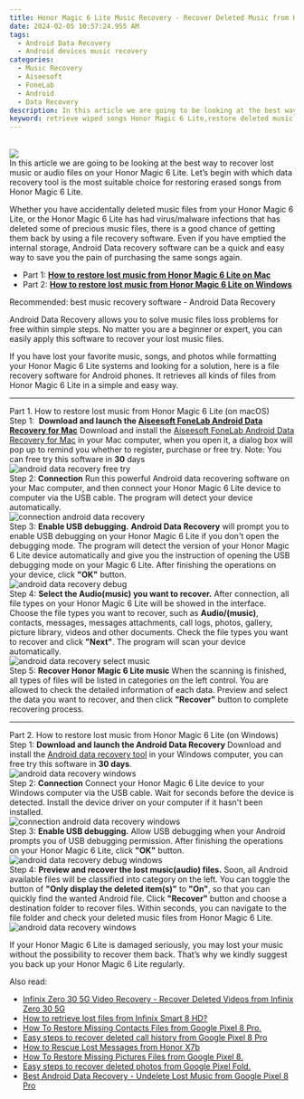 ```yaml
---
title: Honor Magic 6 Lite Music Recovery - Recover Deleted Music from Honor Magic 6 Lite
date: 2024-02-05 10:57:24.955 AM
tags: 
  - Android Data Recovery
  - Android devices music recovery
categories: 
  - Music Recovery
  - Aiseesoft
  - FoneLab
  - Android
  - Data Recovery
description: In this article we are going to be looking at the best way to recover lost music or audio files on your Honor Magic 6 Lite. Let’s begin with which data recovery tool is the most suitable choice for restoring erased songs from Honor Magic 6 Lite.
keyword: retrieve wiped songs Honor Magic 6 Lite,restore deleted music files on Honor Magic 6 Lite,Unerase songs from Honor Magic 6 Lite,broken Honor Magic 6 Lite music recovery solution,Regain missing songs on Honor Magic 6 Lite,Recover deleted music,how to get back deleted song Honor Magic 6 Lite phone,Honor Magic 6 Lite data recovery,get back deleted music from Honor Magic 6 Lite android,how to get back deleted music Honor Magic 6 Lite phone,how can i get music back on Honor Magic 6 Lite,lost all music in Honor Magic 6 Lite again
---
```

<br>
<img src="https://img0mobiles.techidaily.com/images/best-assets/devices/honor/honor-magic-6-lite/2.jpg" class="atpl-imgstyle"  /><br>
<div class="atpl-content atpl-for-fonelab-android recover-music">
<div class="atpl-post-description-part-1">
In this article we are going to be looking at the best way to recover lost music or audio files on your Honor Magic 6 Lite. Let’s begin with which data recovery tool is the most suitable choice for restoring erased songs from Honor Magic 6 Lite.
</div>
<div class="atpl-post-description-part-2">
<div class="tpl-content-sub-paragraph-normal">
  <p>
    Whether you have accidentally deleted music files from your Honor Magic 6 Lite, or the Honor Magic 6 Lite has had virus/malware infections that has deleted some of precious music files, there is a good chance of getting them back by using a file recovery software. Even if you have emptied the internal storage, Android Data recovery software can be a quick and easy way to save you the pain of purchasing the same songs again.
  </p>
</div>
</div>
<ul>
  <li>Part 1: <strong><a href="#p1">How to restore lost music from Honor Magic 6 Lite on Mac</a></strong></li>
  <li>Part 2: <strong><a href="#p2">How to restore lost music from Honor Magic 6 Lite on Windows</a></strong></li>
</ul>
<div class="atpl-post-description-part-3">
<div class="tpl-content-sub-paragraph-title">
  Recommended: best music recovery software - Android Data Recovery
</div>
<div class="tpl-content-sub-paragraph-content">
  <p>
      Android Data Recovery allows you to solve music files loss problems for free within simple steps. No matter you are a beginner or expert, you can easily apply this software to recover your lost music files.
  </p>
  <p>
      If you have lost your favorite music, songs, and photos while formatting your Honor Magic 6 Lite systems and looking for a solution, here is a file recovery software for Android phones. It retrieves all kinds of files from Honor Magic 6 Lite in a simple and easy way.
  </p>
</div>
</div>
<!-- Part 1 -->
<a id="p1" name="p1" ></a><hr>
<div>
  <span class="atpl-step-part-style">Part 1. How to restore lost music from Honor Magic 6 Lite (on macOS)</span>
</div>
<span class="atpl-stepstyle-a"><span>Step 1: </span></span> <strong>Download and launch the <a href="https://tools.techidaily.com/aiseesoft-android-data-recovery-for-mac/" target="_blank" rel="noopener">Aiseesoft FoneLab Android Data Recovery for Mac</a></strong>
Download and install the <a href="https://tools.techidaily.com/aiseesoft-android-data-recovery-for-mac/" target="_blank" rel="noopener">Aiseesoft FoneLab Android Data Recovery for Mac</a> in your Mac computer, when you open it, a dialog box will pop up to remind you whether to register, purchase or free try.
Note: You can free try this software in <strong>30</strong> days
<br>
<img src="https://tools.techidaily.com/images/apps/aiseesoft/android-data-recovery/mac-free-try.png" class="atpl-imgstyle" alt="android data recovery free try" /><br>
<span class="atpl-stepstyle-a"><span>Step 2: </span></span> <strong>Connection</strong>
Run this powerful Android data recovering software on your Mac computer, and then connect your Honor Magic 6 Lite device to computer via the USB cable. The program will detect your device automatically.
<br>
<img src="https://tools.techidaily.com/images/apps/aiseesoft/android-data-recovery/mac-connection-interface.jpg" class="atpl-imgstyle" alt="connection android data recovery" /><br>
<span class="atpl-stepstyle-a"><span>Step 3: </span></span> <strong>Enable USB debugging.</strong>
<strong>Android Data Recovery</strong> will prompt you to enable USB debugging on your Honor Magic 6 Lite if you don't open the debugging mode. The program will detect the version of your Honor Magic 6 Lite device automatically and give you the instruction of opening the USB debugging mode on your Magic 6 Lite. After finishing the operations on your device, click <strong>"OK"</strong> button.
<br>
<img src="https://tools.techidaily.com/images/apps/aiseesoft/android-data-recovery/mac-android-usb-debug.jpg"  class="atpl-imgstyle" alt="android data recovery debug" /><br>
<span class="atpl-stepstyle-a"><span>Step 4: </span></span> <strong>Select the Audio(music) you want to recover.</strong>
After connection, all file types on your Honor Magic 6 Lite will be showed in the interface. Choose the file types you want to recover, such as <strong>Audio/(music)</strong>, contacts, messages, messages attachments, call logs, photos, gallery, picture library, videos and other documents. Check the file types you want to recover and click <b>"Next"</b>. The program will scan your device automatically.
<br>
<img src="https://tools.techidaily.com/images/apps/aiseesoft/android-data-recovery/mac-choose-type-music.jpg" class="atpl-imgstyle" alt="android data recovery select music" /><br>
<span class="atpl-stepstyle-a"><span>Step 5: </span></span> <strong>Recover Honor Magic 6 Lite music</strong>
When the scanning is finished, all types of files will be listed in categories on the left control. You are allowed to check the detailed information of each data. Preview and select the data you want to recover, and then click <b>"Recover"</b> button to complete recovering process.
<a id="p2" name="p2"></a><hr>
<!-- Part 2 -->
<div>
  <span class="atpl-step-part-style">Part 2. How to restore lost music from Honor Magic 6 Lite (on Windows)</span>
</div>
<span class="atpl-stepstyle-a"><span>Step 1: </span></span> <strong>Download and launch the Android Data Recovery</strong>
Download and install the <a href="https://tools.techidaily.com/aiseesoft-android-data-recovery-for-win/" target="_blank" rel="noopener">Android data recovery tool</a> in your Windows computer, you can free try this software in <b>30 days</b>.
<br>
<img src="https://tools.techidaily.com/images/apps/aiseesoft/android-data-recovery/win-start-interface.png"  class="atpl-imgstyle" alt="android data recovery windows" /><br>
<span class="atpl-stepstyle-a"><span>Step 2: </span></span> <strong>Connection</strong>
Connect your Honor Magic 6 Lite device to your Windows computer via the USB cable. Wait for seconds before the device is detected. Install the device driver on your computer if it hasn't been installed.
<br>
<img src="https://tools.techidaily.com/images/apps/aiseesoft/android-data-recovery/win-connection-interface.png" class="atpl-imgstyle" alt="connection android data recovery windows" /><br>
<span class="atpl-stepstyle-a"><span>Step 3: </span></span> <strong>Enable USB debugging.</strong>
Allow USB debugging when your Android prompts you of USB debugging permission. After finishing the operations on your Honor Magic 6 Lite, click <b>"OK"</b> button.
<br>
<img src="https://tools.techidaily.com/images/apps/aiseesoft/android-data-recovery/win-android-usb-debug.png" class="atpl-imgstyle" alt="android data recovery debug windows" /><br>
<span class="atpl-stepstyle-a"><span>Step 4: </span></span> <strong>Preview and recover the lost music(audio) files.</strong>
Soon, all Android available files will be classified into category on the left. You can toggle the button of <b>"Only display the deleted item(s)"</b> to <b>"On"</b>, so that you can quickly find the wanted Android file. Click <b>"Recover"</b> button and choose a destination folder to recover files. Within seconds, you can navigate to the file folder and check your deleted music files from Honor Magic 6 Lite.
<br>
<img src="https://tools.techidaily.com/images/apps/aiseesoft/android-data-recovery/win-recover-music.jpg" class="atpl-imgstyle" alt="android data recovery windows" /><br>
<div class="atpl-post-description-part-4">
<div class="tpl-content-sub-paragraph-normal">
    <p>
        If your Honor Magic 6 Lite is damaged seriously, you may lost your music without the possibility to recover them back. That’s why we kindly suggest you back up your Honor Magic 6 Lite regularly.
    </p>
</div>
</div>
<span class="atpl-alsoreadstyle">Also read:</span>
<div><ul>
<li><a href="/infinix-zero-30-5g-video-recovery-recover-deleted-videos-from-infinix-zero-30-5g-by-fonelab-android-recover-video/" target="_blank" rel="noopener"><u>Infinix Zero 30 5G Video Recovery - Recover Deleted Videos from Infinix Zero 30 5G</u></a></li>
<li><a href="/how-to-retrieve-lost-files-from-infinix-smart-8-hd-by-fonelab-android-recover-data/" target="_blank" rel="noopener"><u>How to retrieve lost files from Infinix Smart 8 HD?</u></a></li>
<li><a href="/how-to-restore-missing-contacts-files-from-google-pixel-8-pro-by-fonelab-android-recover-contacts/" target="_blank" rel="noopener"><u>How To  Restore Missing Contacts Files from Google Pixel 8 Pro.</u></a></li>
<li><a href="/easy-steps-to-recover-deleted-call-history-from-google-pixel-8-pro-by-fonelab-android-recover-call-logs/" target="_blank" rel="noopener"><u>Easy steps to recover deleted call history from Google Pixel 8 Pro</u></a></li>
<li><a href="/how-to-rescue-lost-messages-from-honor-x7b-by-fonelab-android-recover-messages/" target="_blank" rel="noopener"><u>How to Rescue Lost Messages from Honor X7b</u></a></li>
<li><a href="/how-to-restore-missing-pictures-files-from-google-pixel-8-by-fonelab-android-recover-pictures/" target="_blank" rel="noopener"><u>How To  Restore Missing Pictures Files from Google Pixel 8.</u></a></li>
<li><a href="/easy-steps-to-recover-deleted-photos-from-google-pixel-fold-by-fonelab-android-recover-photos/" target="_blank" rel="noopener"><u>Easy steps to recover deleted photos from Google Pixel Fold.</u></a></li>
<li><a href="/best-android-data-recovery-undelete-lost-music-from-google-pixel-8-pro-by-fonelab-android-recover-music/" target="_blank" rel="noopener"><u>Best Android Data Recovery - Undelete Lost Music from Google Pixel 8 Pro</u></a></li>
</ul></div>
</div>